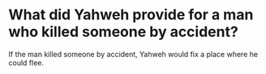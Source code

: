 # What did Yahweh provide for a man who killed someone by accident?

If the man killed someone by accident, Yahweh would fix a place where he could flee.
